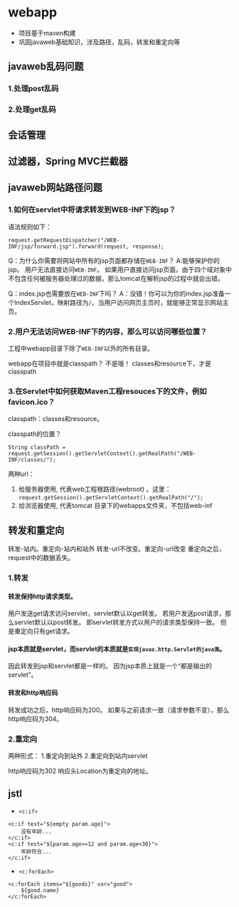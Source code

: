 # webapp
- 项目基于maven构建
- 巩固javaweb基础知识，涉及路径，乱码，转发和重定向等

## javaweb乱码问题
### 1.处理post乱码
### 2.处理get乱码

## 会话管理

## 过滤器，Spring MVC拦截器

## javaweb网站路径问题
### 1.如何在servlet中将请求转发到WEB-INF下的jsp？
语法规则如下：
```
request.getRequestDispatcher("/WEB-INF/jsp/forward.jsp").forward(request, response);
```

Q：为什么你需要将网站中所有的jsp页面都存储在`WEB-INF`？
A:能够保护你的jsp。
用户无法直接访问`WEB-INF`。
如果用户直接访问jsp页面，由于四个域对象中不包含任何被服务器处理过的数据，那么tomcat在解析jsp的过程中就会出错。

Q：index.jsp也需要放在`WEB-INF`下吗？
A：没错！你可以为你的index.jsp准备一个IndexServlet，映射路径为`/`。当用户访问网页主页时，就能够正常显示网站主页。

### 2.用户无法访问WEB-INF下的内容，那么可以访问哪些位置？
工程中webapp目录下除了`WEB-INF`以外的所有目录。

webapp在项目中就是classpath？
不是哦！
classes和resource下，才是classpath

### 3.在Servlet中如何获取Maven工程resouces下的文件，例如favicon.ico？
classpath：classes和resource。

classpath的位置？
```
String classPath = request.getSession().getServletContext().getRealPath("/WEB-INF/classes/");
```

两种url：
1. 给服务器使用, 代表web工程根路径(webroot) 。这里：`request.getSession().getServletContext().getRealPath("/");`
2. 给浏览器使用, 代表tomcat 目录下的webapps文件夹，不包括web-inf
	
## 转发和重定向
转发-站内。重定向-站内和站外
转发-url不改变。重定向-url改变
重定向之后，request中的数据丢失。

### 1.转发
#### 转发保持http请求类型。  
用户发送get请求访问servlet，servlet默认以get转发。
若用户发送post请求，那么servlet默认以post转发。
即servlet转发方式以用户的请求类型保持一致。
但是重定向只有get请求。

#### jsp本质就是servlet，而servlet的本质就是`实现javax.http.Servlet的java类`。
因此转发到jsp和servlet都是一样的。
因为jsp本质上就是一个“都是输出的servlet”。

#### 转发和http响应码
转发成功之后，http响应码为200。
如果与之前请求一致（请求参数不变），那么http响应码为304。

### 2.重定向
两种形式：
1.重定向到站外
2.重定向到站内servlet

http响应码为302
响应头Location为重定向的地址。

## jstl
- `<c:if>`
```
<c:if test="${empty param.age}">
    没有年龄...
</c:if>
<c:if test="${param.age>=12 and param.age<30}">
    年龄符合...
</c:if>
```

- `<c:forEach>`
```
<c:forEach items="${goods}" var="good">
    ${good.name}
</c:forEach>
```

